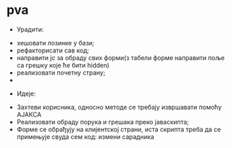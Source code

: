# pva

* Урадити:

- хешовати лозинке у бази;
- рефакторисати сав код;
- направити јс за обраду свих форми(з табели форме направити поље са грешку које ће бити hidden)
- реализовати почетну страну;
- 

* Идеје: 

- Захтеви корисника, односно методе се требају извршавати помоћу АЈАКСА
- Реализовати обраду порука и грешака преко јаваскипта;
- Форме се обрађују на клијентској страни, иста скрипта треба да се примењује свуда сем код: измени сарадника
